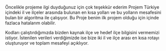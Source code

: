 Öncelikle projeme ilgi duyduğunuz için çok teşekkür ederim
Projem Türkiye içindeki il ve ilçeler arasında bulunan en kısa yolları ve bu yolların mesafesini bulan bir algoritma ile çalışıyor.
Bu Proje benim ilk projem olduğu için içinde fazlaca hatalarım olabilir. 

Kodları çalıştırdığımızda bizden kaynak ilçe ve hedef ilçe bilgisini vermemizi istiyor.
İstenilen verileri verdiğimizde ise bize iki il ve ilçe arası en kısa rotayı oluşturuyor ve toplam mesafeyi açıklıyor.
